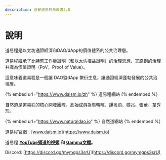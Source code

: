 ```yaml
---
description: 這是道易程白皮書2.0
---
```


# 說明

道易程是以太坊通證經濟和DAO/dApp的價值體系的公共治理層。

道易程繼承了比特幣工作量證明（和以太坊權益證明）的治理思想，其原創的治理共識為價值證明（PoV，Proof of Value）。

這意味着道易程是一個讓 DAO暨dApp 繁衍生息，讓通證經濟蓬勃發展的公共治理層。

{% embed url="https://www.daism.io/zh" %}
道易程網站
{% endembed %}

自然道是道易程的核心開發團隊，創始成員為周朝暉、譚粵飛、黎兆、張華、童秀珍。

{% embed url="https://www.naturaldao.io" %}
自然道網站
{% endembed %}

道易程官網：[www.daism.io](https://www.daism.io)

道易程 [**YouTube頻道的視頻**](https://www.youtube.com/@daismcore8822) **和** [**Gamma文檔**](https://gamma.app/public/1-ht43d86c5lhu0rn)**。**

Discord: [https://discord.gg/mymgps3srU](https://discord.gg/mymgps3srU)
